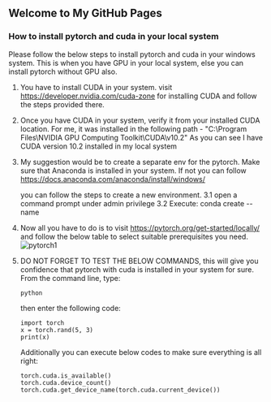## Welcome to My GitHub Pages

### How to install pytorch and cuda in your local system

Please follow the below steps to install pytorch and cuda in your windows system. This is when you have GPU in your local system, else you can install pytorch without GPU also.
1. You have to install CUDA in your system.
   visit https://developer.nvidia.com/cuda-zone for installing CUDA and follow the steps provided there.
2. Once you have CUDA in your system, verify it from your installed CUDA location.
   For me, it was installed in the following path - "C:\Program Files\NVIDIA GPU Computing Toolkit\CUDA\v10.2"
   As you can see I have CUDA version 10.2 installed in my local system
3. My suggestion would be to create a separate env for the pytorch. Make sure that Anaconda is installed in your system. 
   If not you can follow https://docs.anaconda.com/anaconda/install/windows/
   
   you can follow the steps to create a new environment.
   3.1 open a command prompt under admin privilege
   3.2 Execute:  conda create --name <your env name>
5. Now all you have to do is to visit https://pytorch.org/get-started/locally/ and follow the below table to select suitable prerequisites you need.
   ![pytorch1](https://user-images.githubusercontent.com/48651817/141610129-c7b86cf9-6572-493b-a2b1-429c8f88246c.png)
4. DO NOT FORGET TO TEST THE BELOW COMMANDS, this will give you confidence that pytorch with cuda is installed in your system for sure. 
    From the command line, type:
    ```
    python
    ```
    then enter the following code:
    ```
    import torch
    x = torch.rand(5, 3)
    print(x)
    ```
  
    Additionally you can execute below codes to make sure everything is all right:
    ```
    torch.cuda.is_available()
    torch.cuda.device_count()
    torch.cuda.get_device_name(torch.cuda.current_device())
    ```
    
